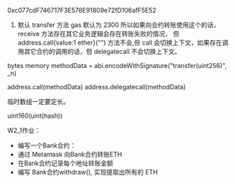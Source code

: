0xc077cdF746717F3E576E91809e72fD106afF5E52
1. 默认 transfer  方法 gas 默认为 2300 所以如果向合约转账使用这个的话，receive 方法存在其它业务逻辑会存在转账失败的情况，
但 address.call{value:1 ether}("") 方法不会,但 call 会切换上下文，如果存在调用其它合约的调用的话，但 delegatecall 不会切换上下文。


bytes memory methodData = abi.encodeWithSignature("transfer(uint256)", _n)

address.call(methodData)
address.delegatecall(methodData)

临时数组一定要定长。

uint160(uint(hash))


W2_1作业：
* 编写⼀个Bank合约：
* 通过 Metamask 向Bank合约转账ETH
* 在Bank合约记录每个地址转账⾦额
* 编写 Bank合约withdraw(), 实现提取出所有的 ETH